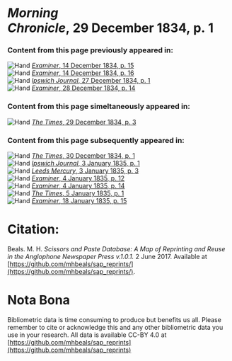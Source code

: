 # *Morning Chronicle*, 29 December 1834, p. 1  
  
### Content from this page previously appeared in:  
![Hand](http://scissorsandpaste.net/wp-content/uploads/2017/06/smallhandpointer.png) [*Examiner*, 14 December 1834, p. 15](https://mhbeals.github.io/sap_html/Examiner/Examiner-14-December-1834-p-15)  
![Hand](http://scissorsandpaste.net/wp-content/uploads/2017/06/smallhandpointer.png) [*Examiner*, 14 December 1834, p. 16](https://mhbeals.github.io/sap_html/Examiner/Examiner-14-December-1834-p-16)  
![Hand](http://scissorsandpaste.net/wp-content/uploads/2017/06/smallhandpointer.png) [*Ipswich Journal*, 27 December 1834, p. 1](https://mhbeals.github.io/sap_html/Ipswich-Journal/Ipswich-Journal-27-December-1834-p-1)  
![Hand](http://scissorsandpaste.net/wp-content/uploads/2017/06/smallhandpointer.png) [*Examiner*, 28 December 1834, p. 14](https://mhbeals.github.io/sap_html/Examiner/Examiner-28-December-1834-p-14)  
  
### Content from this page simeltaneously appeared in:  
![Hand](http://scissorsandpaste.net/wp-content/uploads/2017/06/smallhandpointer.png) [*The Times*, 29 December 1834, p. 3](https://mhbeals.github.io/sap_html/The-Times/The-Times-29-December-1834-p-3)  
  
### Content from this page subsequently appeared in:  
![Hand](http://scissorsandpaste.net/wp-content/uploads/2017/06/smallhandpointer.png) [*The Times*, 30 December 1834, p. 1](https://mhbeals.github.io/sap_html/The-Times/The-Times-30-December-1834-p-1)  
![Hand](http://scissorsandpaste.net/wp-content/uploads/2017/06/smallhandpointer.png) [*Ipswich Journal*, 3 January 1835, p. 1](https://mhbeals.github.io/sap_html/Ipswich-Journal/Ipswich-Journal-3-January-1835-p-1)  
![Hand](http://scissorsandpaste.net/wp-content/uploads/2017/06/smallhandpointer.png) [*Leeds Mercury*, 3 January 1835, p. 3](https://mhbeals.github.io/sap_html/Leeds-Mercury/Leeds-Mercury-3-January-1835-p-3)  
![Hand](http://scissorsandpaste.net/wp-content/uploads/2017/06/smallhandpointer.png) [*Examiner*, 4 January 1835, p. 12](https://mhbeals.github.io/sap_html/Examiner/Examiner-4-January-1835-p-12)  
![Hand](http://scissorsandpaste.net/wp-content/uploads/2017/06/smallhandpointer.png) [*Examiner*, 4 January 1835, p. 14](https://mhbeals.github.io/sap_html/Examiner/Examiner-4-January-1835-p-14)  
![Hand](http://scissorsandpaste.net/wp-content/uploads/2017/06/smallhandpointer.png) [*The Times*, 5 January 1835, p. 1](https://mhbeals.github.io/sap_html/The-Times/The-Times-5-January-1835-p-1)  
![Hand](http://scissorsandpaste.net/wp-content/uploads/2017/06/smallhandpointer.png) [*Examiner*, 18 January 1835, p. 15](https://mhbeals.github.io/sap_html/Examiner/Examiner-18-January-1835-p-15)  


# Citation: 

Beals. M. H. *Scissors and Paste Database: A Map of Reprinting and Reuse in the Anglophone Newspaper Press v.1.0.1.* 2 June 2017. Available at [https://github.com/mhbeals/sap_reprints/](https://github.com/mhbeals/sap_reprints/). 

# Nota Bona

Bibliometric data is time consuming to produce but benefits us all. Please remember to cite or acknowledge this and any other bibliometric data you use in your research. All data is available CC-BY 4.0 at [https://github.com/mhbeals/sap_reprints](https://github.com/mhbeals/sap_reprints)
